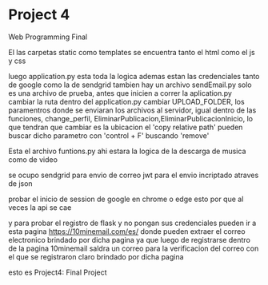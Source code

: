 # Project 4

Web Programming Final

El las carpetas static como templates se encuentra tanto el html como el js y css

luego application.py esta toda la logica ademas estan las credenciales tanto de google como la de sendgrid 
tambien hay un archivo sendEmail.py solo es una archivo de prueba,  antes que inicien a correr la aplication.py cambiar la ruta dentro del application.py cambiar UPLOAD_FOLDER, los paramentros donde se enviaran los archivos al servidor, igual dentro de las funciones, change_perfil, EliminarPublicacion,EliminarPublicacionInicio, lo que tendran que cambiar es la ubicacion el 'copy relative path' pueden buscar dicho parametro con 'control + F' buscando 'remove'

Esta el archivo funtions.py ahi estara la logica de la descarga de musica como de video

se ocupo sendgrid para envio de correo 
jwt para el envio incriptado atraves de json

probar el inicio de session de google en chrome o edge esto por que al veces la api se cae

y para probar el registro de flask y no pongan sus credenciales pueden ir a esta pagina https://10minemail.com/es/
donde pueden extraer el correo electronico brindado por dicha pagina ya que luego de registrarse dentro de la pagina 10minemail saldra un correo para la verificacion
del correo con el que se registraron claro brindado por dicha pagina

esto es Project4: Final Project


